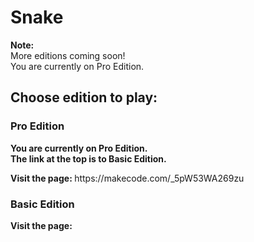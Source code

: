 <html>
<h1>Snake</h1>
<p><b>Note:</b><br>More editions coming soon!<br>You are currently on Pro Edition.</p>
<h2>Choose edition to play:</h2>
<h3>Pro Edition</h3>
<p><b>You are currently on Pro Edition.<br>The link at the top is to Basic Edition.</b></p>
<p><b>Visit the page: </b>https://makecode.com/_5pW53WA269zu<p>
<h3>Basic Edition</h3>
<p><b></b></p>
<p><b>Visit the page: </b><p>